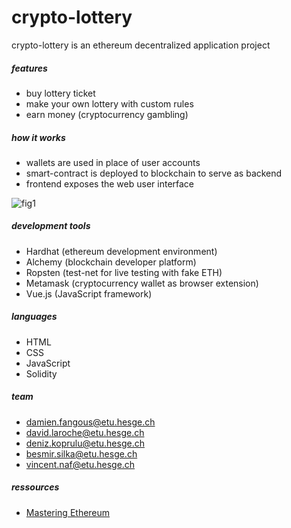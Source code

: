 # crypto-lottery
crypto-lottery is an ethereum decentralized application project

##### features
- buy lottery ticket
- make your own lottery with custom rules
- earn money (cryptocurrency gambling)

##### how it works
- wallets are used in place of user accounts
- smart-contract is deployed to blockchain to serve as backend
- frontend exposes the web user interface

![fig1][1]

##### development tools
- Hardhat (ethereum development environment)
- Alchemy (blockchain developer platform)
- Ropsten (test-net for live testing with fake ETH)
- Metamask (cryptocurrency wallet as browser extension)
- Vue.js (JavaScript framework)

##### languages
- HTML
- CSS
- JavaScript
- Solidity

##### team
- damien.fangous@etu.hesge.ch
- david.laroche@etu.hesge.ch
- deniz.koprulu@etu.hesge.ch
- besmir.silka@etu.hesge.ch
- vincent.naf@etu.hesge.ch

##### ressources
- [Mastering Ethereum](https://github.com/ethereumbook/ethereumbook)


[1]: https://user-images.githubusercontent.com/12046663/38449785-ad633be8-39d9-11e8-995e-f9e947a6f35e.png
